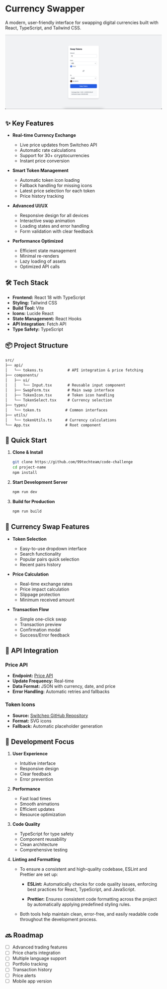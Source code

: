# Currency Swapper

A modern, user-friendly interface for swapping digital currencies built with React, TypeScript, and Tailwind CSS.

![Currency Swapper](./src/images/currency_swapper.png)

## ✨ Key Features

- **Real-time Currency Exchange**
  - Live price updates from Switcheo API
  - Automatic rate calculations
  - Support for 30+ cryptocurrencies
  - Instant price conversion

- **Smart Token Management**
  - Automatic token icon loading
  - Fallback handling for missing icons
  - Latest price selection for each token
  - Price history tracking

- **Advanced UI/UX**
  - Responsive design for all devices
  - Interactive swap animation
  - Loading states and error handling
  - Form validation with clear feedback

- **Performance Optimized**
  - Efficient state management
  - Minimal re-renders
  - Lazy loading of assets
  - Optimized API calls

## 🛠 Tech Stack

- **Frontend:** React 18 with TypeScript
- **Styling:** Tailwind CSS
- **Build Tool:** Vite
- **Icons:** Lucide React
- **State Management:** React Hooks
- **API Integration:** Fetch API
- **Type Safety:** TypeScript

## 📦 Project Structure

```
src/
├── api/
│   └── tokens.ts           # API integration & price fetching
├── components/
│   ├── ui/
│   │   └── Input.tsx       # Reusable input component
│   ├── SwapForm.tsx        # Main swap interface
│   ├── TokenIcon.tsx       # Token icon handling
│   └── TokenSelect.tsx     # Currency selection
├── types/
│   └── token.ts           # Common interfaces
├── utils/
│   └── tokenUtils.ts      # Currency calculations
└── App.tsx                # Root component
```

## 🚀 Quick Start

1. **Clone & Install**
   ```bash
   git clone https://github.com/99techteam/code-challenge
   cd project-name
   npm install
   ```

2. **Start Development Server**
   ```bash
   npm run dev
   ```

3. **Build for Production**
   ```bash
   npm run build
   ```

## 💱 Currency Swap Features

- **Token Selection**
  - Easy-to-use dropdown interface
  - Search functionality
  - Popular pairs quick selection
  - Recent pairs history

- **Price Calculation**
  - Real-time exchange rates
  - Price impact calculation
  - Slippage protection
  - Minimum received amount

- **Transaction Flow**
  - Simple one-click swap
  - Transaction preview
  - Confirmation modal
  - Success/Error feedback

## 🔌 API Integration

### Price API
- **Endpoint:** [Price API](https://interview.switcheo.com/prices.json)
- **Update Frequency:** Real-time
- **Data Format:** JSON with currency, date, and price
- **Error Handling:** Automatic retries and fallbacks

### Token Icons
- **Source:** [Switcheo GitHub Repository](https://github.com/Switcheo/token-icons/tree/main/tokens)
- **Format:** SVG icons
- **Fallback:** Automatic placeholder generation

## 🎯 Development Focus

1. **User Experience**
   - Intuitive interface
   - Responsive design
   - Clear feedback
   - Error prevention

2. **Performance**
   - Fast load times
   - Smooth animations
   - Efficient updates
   - Resource optimization

3. **Code Quality**
   - TypeScript for type safety
   - Component reusability
   - Clean architecture
   - Comprehensive testing

4. **Linting and Formatting**
   - To ensure a consistent and high-quality codebase, ESLint and Prettier are set up:
     - **ESLint:** Automatically checks for code quality issues, enforcing best practices for React, TypeScript, and JavaScript.

     - **Prettier:** Ensures consistent code formatting across the project by automatically applying predefined styling rules.

   - Both tools help maintain clean, error-free, and easily readable code throughout the development process.

## 🔜 Roadmap

- [ ]  Advanced trading features
- [ ]  Price charts integration
- [ ]  Multiple language support
- [ ]  Portfolio tracking
- [ ]  Transaction history
- [ ]  Price alerts
- [ ]  Mobile app version